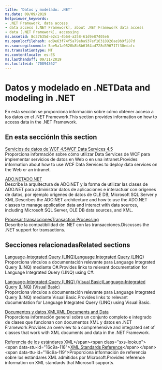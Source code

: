 ```yaml
---
title: 'Datos y modelado: .NET'
ms.date: 09/09/2019
helpviewer_keywords:
- .NET Framework, data access
- data access [.NET Framework], about .NET Framework data access
- data [.NET Framework], accessing
ms.assetid: 8c37635d-e2c1-4b64-a258-61d9e87405e6
ms.openlocfilehash: ad9e63f74f5a79eba937ef16310926ae9b9f287d
ms.sourcegitcommit: 5ae5a1a9520b8b8b6164ad728d396717f30edafc
ms.translationtype: MT
ms.contentlocale: es-ES
ms.lasthandoff: 09/11/2019
ms.locfileid: "70894362"
---
```

# <a name="data-and-modeling-in-net"></a><span data-ttu-id="16c9a-102">Datos y modelado en .NET</span><span class="sxs-lookup"><span data-stu-id="16c9a-102">Data and modeling in .NET</span></span>

<span data-ttu-id="16c9a-103">En esta sección se proporciona información sobre cómo obtener acceso a los datos en el .NET Framework.</span><span class="sxs-lookup"><span data-stu-id="16c9a-103">This section provides information on how to access data in the .NET Framework.</span></span>  
  
## <a name="in-this-section"></a><span data-ttu-id="16c9a-104">En esta sección</span><span class="sxs-lookup"><span data-stu-id="16c9a-104">In this section</span></span>

 [<span data-ttu-id="16c9a-105">Servicios de datos de WCF 4.5</span><span class="sxs-lookup"><span data-stu-id="16c9a-105">WCF Data Services 4.5</span></span>](./wcf/index.md)  
 <span data-ttu-id="16c9a-106">Proporciona información sobre cómo utilizar Data Services de WCF para implementar servicios de datos en Web o en una intranet.</span><span class="sxs-lookup"><span data-stu-id="16c9a-106">Provides information about how to use WCF Data Services to deploy data services on the Web or an intranet.</span></span>  

 [<span data-ttu-id="16c9a-107">ADO.NET</span><span class="sxs-lookup"><span data-stu-id="16c9a-107">ADO.NET</span></span>](./adonet/index.md)  
 <span data-ttu-id="16c9a-108">Describe la arquitectura de ADO.NET y la forma de utilizar las clases de ADO.NET para administrar datos de aplicaciones e interactuar con orígenes de datos, por ejemplo orígenes de datos de OLE DB, Microsoft SQL Server y XML.</span><span class="sxs-lookup"><span data-stu-id="16c9a-108">Describes the ADO.NET architecture and how to use the ADO.NET classes to manage application data and interact with data sources, including Microsoft SQL Server, OLE DB data sources, and XML.</span></span>  
  
 [<span data-ttu-id="16c9a-109">Procesar transacciones</span><span class="sxs-lookup"><span data-stu-id="16c9a-109">Transaction Processing</span></span>](./transactions/index.md)  
 <span data-ttu-id="16c9a-110">Describe la compatibilidad de .NET con las transacciones.</span><span class="sxs-lookup"><span data-stu-id="16c9a-110">Discusses the .NET support for transactions.</span></span>  
  
## <a name="related-sections"></a><span data-ttu-id="16c9a-111">Secciones relacionadas</span><span class="sxs-lookup"><span data-stu-id="16c9a-111">Related sections</span></span>

 [<span data-ttu-id="16c9a-112">Language-Integrated Query (LINQ)</span><span class="sxs-lookup"><span data-stu-id="16c9a-112">Language Integrated Query (LINQ)</span></span>](../../csharp/programming-guide/concepts/linq/index.md)  
 <span data-ttu-id="16c9a-113">Proporciona vínculos a documentación relevante para Language Integrated Query (LINQ) mediante C#.</span><span class="sxs-lookup"><span data-stu-id="16c9a-113">Provides links to relevant documentation for Language Integrated Query (LINQ) using C#.</span></span>  
  
 [<span data-ttu-id="16c9a-114">Language-Integrated Query (LINQ) (Visual Basic)</span><span class="sxs-lookup"><span data-stu-id="16c9a-114">Language-Integrated Query (LINQ) (Visual Basic)</span></span>](../../visual-basic/programming-guide/concepts/linq/index.md)  
 <span data-ttu-id="16c9a-115">Proporciona vínculos a documentación relevante para Language Integrated Query (LINQ) mediante Visual Basic.</span><span class="sxs-lookup"><span data-stu-id="16c9a-115">Provides links to relevant documentation for Language Integrated Query (LINQ) using Visual Basic.</span></span>  
  
 [<span data-ttu-id="16c9a-116">Documentos y datos XML</span><span class="sxs-lookup"><span data-stu-id="16c9a-116">XML Documents and Data</span></span>](../../standard/data/xml/index.md)  
 <span data-ttu-id="16c9a-117">Proporciona información general sobre un conjunto completo e integrado de clases que funcionan con documentos XML y datos en .NET Framework.</span><span class="sxs-lookup"><span data-stu-id="16c9a-117">Provides an overview to a comprehensive and integrated set of classes that work with XML documents and data in the .NET Framework.</span></span>  
  
 <span data-ttu-id="16c9a-118">[Referencia de los estándares XML](https://docs.microsoft.com/previous-versions/dotnet/netframework-4.0/ms256177(v=vs.100))</span><span class="sxs-lookup"><span data-stu-id="16c9a-118">[XML Standards Reference](https://docs.microsoft.com/previous-versions/dotnet/netframework-4.0/ms256177(v=vs.100))</span></span>  
 <span data-ttu-id="16c9a-119">Proporciona información de referencia sobre los estándares XML admitidos por Microsoft.</span><span class="sxs-lookup"><span data-stu-id="16c9a-119">Provides reference information on XML standards that Microsoft supports.</span></span>  

